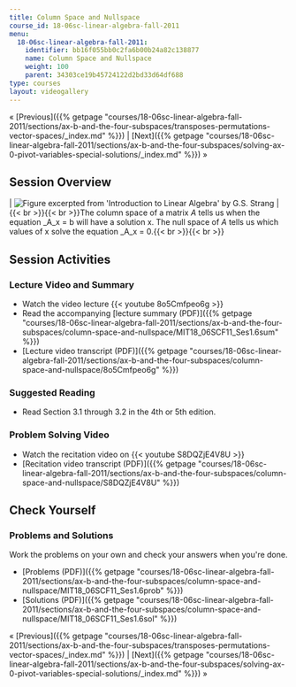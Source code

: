 ```yaml
---
title: Column Space and Nullspace
course_id: 18-06sc-linear-algebra-fall-2011
menu:
  18-06sc-linear-algebra-fall-2011:
    identifier: bb16f055bb0c2fa6b00b24a82c138877
    name: Column Space and Nullspace
    weight: 100
    parent: 34303ce19b45724122d2bd33d64df688
type: courses
layout: videogallery
---
```

« [Previous]({{% getpage "courses/18-06sc-linear-algebra-fall-2011/sections/ax-b-and-the-four-subspaces/transposes-permutations-vector-spaces/_index.md" %}}) | [Next]({{% getpage "courses/18-06sc-linear-algebra-fall-2011/sections/ax-b-and-the-four-subspaces/solving-ax-0-pivot-variables-special-solutions/_index.md" %}}) »

Session Overview
----------------

| ![Figure excerpted from 'Introduction to Linear Algebra' by G.S. Strang](https://open-learning-course-data-ci.s3.amazonaws.com/18-06sc-linear-algebra-fall-2011/6afa43439fd1599fdf6afc8a66641e30_1_6.jpg) | {{< br >}}{{< br >}}The column space of a matrix _A_ tells us when the equation _A_x = b will have a solution x. The null space of _A_ tells us which values of x solve the equation _A_x = 0.{{< br >}}{{< br >}} 

Session Activities
------------------

### Lecture Video and Summary

*   Watch the video lecture {{< youtube 8o5Cmfpeo6g >}}
*   Read the accompanying [lecture summary (PDF)]({{% getpage "courses/18-06sc-linear-algebra-fall-2011/sections/ax-b-and-the-four-subspaces/column-space-and-nullspace/MIT18_06SCF11_Ses1.6sum" %}})
*   [Lecture video transcript (PDF)]({{% getpage "courses/18-06sc-linear-algebra-fall-2011/sections/ax-b-and-the-four-subspaces/column-space-and-nullspace/8o5Cmfpeo6g" %}})

### Suggested Reading

*   Read Section 3.1 through 3.2 in the 4th or 5th edition.

### Problem Solving Video

*   Watch the recitation video on {{< youtube S8DQZjE4V8U >}}
*   [Recitation video transcript (PDF)]({{% getpage "courses/18-06sc-linear-algebra-fall-2011/sections/ax-b-and-the-four-subspaces/column-space-and-nullspace/S8DQZjE4V8U" %}})

Check Yourself
--------------

### Problems and Solutions

Work the problems on your own and check your answers when you're done.

*   [Problems (PDF)]({{% getpage "courses/18-06sc-linear-algebra-fall-2011/sections/ax-b-and-the-four-subspaces/column-space-and-nullspace/MIT18_06SCF11_Ses1.6prob" %}})
*   [Solutions (PDF)]({{% getpage "courses/18-06sc-linear-algebra-fall-2011/sections/ax-b-and-the-four-subspaces/column-space-and-nullspace/MIT18_06SCF11_Ses1.6sol" %}})

« [Previous]({{% getpage "courses/18-06sc-linear-algebra-fall-2011/sections/ax-b-and-the-four-subspaces/transposes-permutations-vector-spaces/_index.md" %}}) | [Next]({{% getpage "courses/18-06sc-linear-algebra-fall-2011/sections/ax-b-and-the-four-subspaces/solving-ax-0-pivot-variables-special-solutions/_index.md" %}}) »